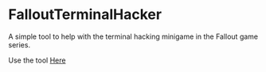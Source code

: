 # FalloutTerminalHacker
A simple tool to help with the terminal hacking minigame in the Fallout game series.

Use the tool [Here](https://patrickbrightly.github.io/FalloutTerminalHacker/)
